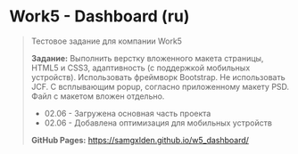 # Work5 - Dashboard (ru)

> Тестовое задание для компании Work5
>
> **Задание:**
> Выполнить верстку вложенного макета страницы, HTML5 и CSS3, адаптивность (с поддержкой мобильных устройств). Использовать фреймворк Bootstrap. Не использовать JCF. С всплывающим popup, согласно приложенному макету PSD. Файл с макетом вложен отдельно.
>
> - 02.06 - Загружена основная часть проекта
> - 02.06 - Добавлена оптимизация для мобильных устройств
>
> **GitHub Pages:** https://samgxlden.github.io/w5_dashboard/
